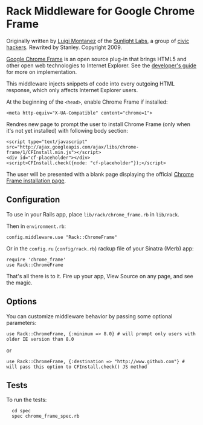 # Rack Middleware for Google Chrome Frame

Originally written by [Luigi Montanez](http://twitter.com/LuigiMontanez) of the [Sunlight Labs](http://sunlightlabs.com), a group of [civic hackers](http://www.slideshare.net/luigimontanez/civic-hacking). Rewrited by Stanley. Copyright 2009.

[Google Chrome Frame](http://blog.chromium.org/2009/09/introducing-google-chrome-frame.html) is an open source plug-in that brings HTML5 and other open web technologies to Internet Explorer. See the [developer's guide](http://code.google.com/chrome/chromeframe/developers_guide.html) for more on implementation.

This middleware injects snippets of code into every outgoing HTML response, which only affects Internet Explorer users.

At the beginning of the `<head>`, enable Chrome Frame if installed:
  
    <meta http-equiv="X-UA-Compatible" content="chrome=1">

Rendres new page to prompt the user to install Chrome Frame (only when it's not yet installed) with following body section:

    <script type="text/javascript" src="http://ajax.googleapis.com/ajax/libs/chrome-frame/1/CFInstall.min.js"></script>
    <div id="cf-placeholder"></div>
    <script>CFInstall.check({node: "cf-placeholder"});</script>

The user will be presented with a blank page displaying the official [Chrome Frame installation page](http://www.google.com/chromeframe).

## Configuration

To use in your Rails app, place `lib/rack/chrome_frame.rb` in `lib/rack`.

Then in `environment.rb`:

    config.middleware.use "Rack::ChromeFrame"

Or in the `config.ru` (`config/rack.rb`) rackup file of your Sinatra (Merb) app:

    require 'chrome_frame'
    use Rack::ChromeFrame
    
That's all there is to it. Fire up your app, View Source on any page, and see the magic.

## Options

You can customize middleware behavior by passing some optional parameters:

    use Rack::ChromeFrame, {:minimum => 8.0} # will prompt only users with older IE version than 8.0

or

    use Rack::ChromeFrame, {:destination => "http://www.github.com"} # will pass this option to CFInstall.check() JS method

## Tests

To run the tests:

      cd spec
      spec chrome_frame_spec.rb

